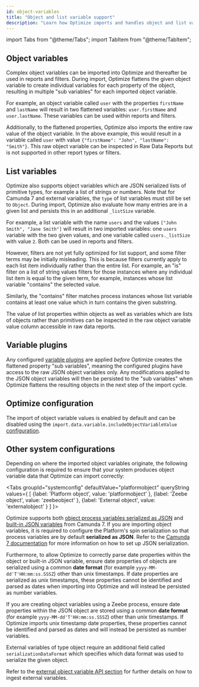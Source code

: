 ```yaml
---
id: object-variables
title: "Object and list variable support"
description: "Learn how Optimize imports and handles object and list variables."
---
```


import Tabs from "@theme/Tabs";
import TabItem from "@theme/TabItem";

## Object variables

Complex object variables can be imported into Optimize and thereafter be used in reports and filters. During import, Optimize flattens the given object variable to create individual variables for each property of the object, resulting in multiple "sub variables" for each imported object variable.

For example, an object variable called `user` with the properties `firstName` and `lastName` will result in two flattened variables: `user.firstName` and `user.lastName`. These variables can be used within reports and filters.

Additionally, to the flattened properties, Optimize also imports the entire raw value of the object variable. In the above example, this would result in a variable called `user` with value `{"firstName": "John", "lastName": "Smith"}`. This raw object variable can be inspected in Raw Data Reports but is not supported in other report types or filters.

## List variables

Optimize also supports object variables which are JSON serialized lists of primitive types, for example a list of strings or numbers. Note that for Camunda 7 and external variables, the `type` of list variables must still be set to `Object`. During import, Optimize also evaluate how many entries are in a given list and persists this in an additional `_listSize` variable.

For example, a list variable with the name `users` and the values `["John Smith", "Jane Smith"]` will result in two imported variables: one `users` variable with the two given values, and one variable called `users._listSize` with value `2`. Both can be used in reports and filters.

However, filters are not yet fully optimized for list support, and some filter terms may be initially misleading. This is because filters currently apply to each list item individually rather than the entire list. For example, an "is" filter on a list of string values filters for those instances where any individual list item is equal to the given term, for example, instances whose list variable "contains" the selected value.

Similarly, the "contains" filter matches process instances whose list variable contains at least one value which in turn contains the given substring.

The value of list properties within objects as well as variables which are lists of objects rather than primitives can be inspected in the raw object variable value column accessible in raw data reports.

## Variable plugins

Any configured [variable plugins](../../plugins/variable-import-plugin) are applied _before_ Optimize creates the flattened property "sub variables", meaning the configured plugins have access to the raw JSON object variables only. Any modifications applied to the JSON object variables will then be persisted to the "sub variables" when Optimize flattens the resulting objects in the next step of the import cycle.

## Optimize configuration

<!-- This section needs attention-->

The import of object variable values is enabled by default and can be disabled using the `import.data.variable.includeObjectVariableValue` [configuration](#).

## Other system configurations

Depending on where the imported object variables originate, the following configuration is required to ensure that your system produces object variable data that Optimize can import correctly:

<Tabs groupId="systemconfig" defaultValue="platformobject" queryString values={
[
{label: 'Platform object', value: 'platformobject' },
{label: 'Zeebe object', value: 'zeebeobject' },
{label: 'External object', value: 'externalobject' }
]
}>

<TabItem value='platformobject'>

Optimize supports both [object process variables serialized as JSON](https://docs.camunda.org/manual/latest/user-guide/data-formats/json/#serializing-process-variables) and [built-in JSON variables](https://docs.camunda.org/manual/latest/user-guide/data-formats/json/#native-json-variable-value) from Camunda 7. If you are importing object variables, it is required to configure the Platform's spin serialization so that process variables are by default **serialized as JSON**. Refer to the [Camunda 7 documentation](https://docs.camunda.org/manual/latest/user-guide/data-formats/json/#serializing-process-variables) for more information on how to set up JSON serialization.

Furthermore, to allow Optimize to correctly parse date properties within the object or built-in JSON variable, ensure date properties of objects are serialized using a common **date format** (for example `yyyy-MM-dd'T'HH:mm:ss.SSSZ`) other than unix timestamps. If date properties are serialized as unix timestamps, these properties cannot be identified and parsed as dates when importing into Optimize and will instead be persisted as number variables.

</TabItem>

<TabItem value='zeebeobject'>

If you are creating object variables using a Zeebe process, ensure date properties within the JSON object are stored using a common **date format** (for example `yyyy-MM-dd'T'HH:mm:ss.SSSZ`) other than unix timestamps. If Optimize imports unix timestamp date properties, these properties cannot be identified and parsed as dates and will instead be persisted as number variables.

</TabItem>

<TabItem value='externalobject'>

External variables of type object require an additional field called `serializationDataFormat` which specifies which data format was used to serialize the given object.

Refer to the [external object variable API section](../../../apis-tools/optimize-api/external-variable-ingestion.md) for further details on how to ingest external variables.

</TabItem>
</Tabs>
